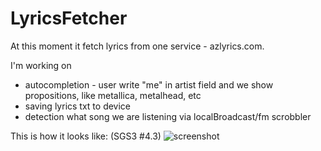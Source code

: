 # LyricsFetcher

At this moment it fetch lyrics from one service - azlyrics.com.

I'm working on 
* autocompletion - user write "me" in artist field and we show propositions, like metallica, metalhead, etc
* saving lyrics txt to device 
* detection what song we are listening via localBroadcast/fm scrobbler


This is how it looks like: (SGS3 #4.3)
![screenshot](http://i.imgur.com/fK4THF2.png)
